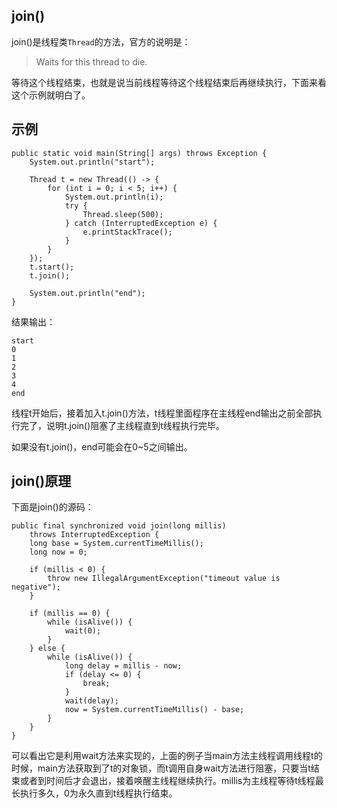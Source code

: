 
## join()

join()是线程类`Thread`的方法，官方的说明是：

> Waits for this thread to die.

等待这个线程结束，也就是说当前线程等待这个线程结束后再继续执行，下面来看这个示例就明白了。

## 示例

```
public static void main(String[] args) throws Exception {
	System.out.println("start");

	Thread t = new Thread(() -> {
		for (int i = 0; i < 5; i++) {
			System.out.println(i);
			try {
				Thread.sleep(500);
			} catch (InterruptedException e) {
				e.printStackTrace();
			}
		}
	});
	t.start();
	t.join();

	System.out.println("end");
}
```

结果输出：


```
start
0
1
2
3
4
end
```

线程t开始后，接着加入t.join()方法，t线程里面程序在主线程end输出之前全部执行完了，说明t.join()阻塞了主线程直到t线程执行完毕。

如果没有t.join()，end可能会在0~5之间输出。


## join()原理

下面是join()的源码：

```
public final synchronized void join(long millis)
    throws InterruptedException {
    long base = System.currentTimeMillis();
    long now = 0;

    if (millis < 0) {
        throw new IllegalArgumentException("timeout value is negative");
    }

    if (millis == 0) {
        while (isAlive()) {
            wait(0);
        }
    } else {
        while (isAlive()) {
            long delay = millis - now;
            if (delay <= 0) {
                break;
            }
            wait(delay);
            now = System.currentTimeMillis() - base;
        }
    }
}
```

可以看出它是利用wait方法来实现的，上面的例子当main方法主线程调用线程t的时候，main方法获取到了t的对象锁，而t调用自身wait方法进行阻塞，只要当t结束或者到时间后才会退出，接着唤醒主线程继续执行。millis为主线程等待t线程最长执行多久，0为永久直到t线程执行结束。
